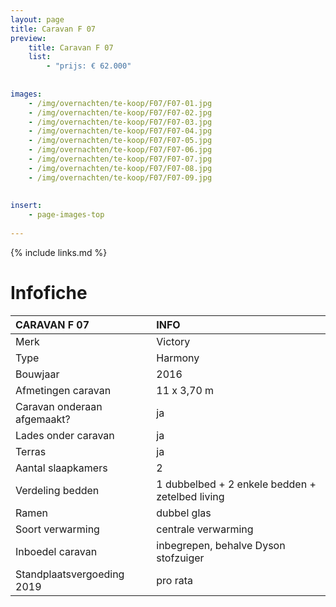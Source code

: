```yaml
---
layout: page
title: Caravan F 07
preview: 
    title: Caravan F 07
    list:
        - "prijs: € 62.000"
        
        
images:
    - /img/overnachten/te-koop/F07/F07-01.jpg
    - /img/overnachten/te-koop/F07/F07-02.jpg
    - /img/overnachten/te-koop/F07/F07-03.jpg
    - /img/overnachten/te-koop/F07/F07-04.jpg
    - /img/overnachten/te-koop/F07/F07-05.jpg
    - /img/overnachten/te-koop/F07/F07-06.jpg
    - /img/overnachten/te-koop/F07/F07-07.jpg
    - /img/overnachten/te-koop/F07/F07-08.jpg
    - /img/overnachten/te-koop/F07/F07-09.jpg
    
    
insert:
    - page-images-top
    
---
```


{% include links.md %}



# Infofiche 

CARAVAN F 07                | INFO        | 
:---------------------------|:------------|
Merk                        |Victory
Type                        |Harmony
Bouwjaar                    |2016
Afmetingen caravan          |11 x 3,70 m
Caravan onderaan afgemaakt? |ja
Lades onder caravan         |ja
Terras                      |ja
Aantal slaapkamers          |2
Verdeling bedden            |1 dubbelbed + 2 enkele bedden + zetelbed living 
Ramen                       |dubbel glas
Soort verwarming            |centrale verwarming
Inboedel caravan            |inbegrepen, behalve Dyson stofzuiger
Standplaatsvergoeding 2019  |pro rata
